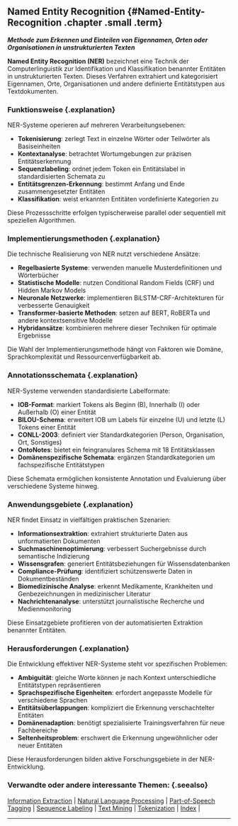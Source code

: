 ## Named Entity Recognition {#Named-Entity-Recognition .chapter .small .term}

***Methode zum Erkennen und Einteilen von Eigennamen, Orten oder Organisationen in unstrukturierten Texten***

**Named Entity Recognition (NER)** bezeichnet eine Technik der Computerlinguistik zur Identifikation und Klassifikation benannter Entitäten in unstrukturierten Texten.
Dieses Verfahren extrahiert und kategorisiert Eigennamen, Orte, Organisationen und andere definierte Entitätstypen aus Textdokumenten.

### Funktionsweise {.explanation}

NER-Systeme operieren auf mehreren Verarbeitungsebenen:

- **Tokenisierung**: zerlegt Text in einzelne Wörter oder Teilwörter als Basiseinheiten
- **Kontextanalyse**: betrachtet Wortumgebungen zur präzisen Entitätserkennung
- **Sequenzlabeling**: ordnet jedem Token ein Entitätslabel in standardisierten Schemata zu
- **Entitätsgrenzen-Erkennung**: bestimmt Anfang und Ende zusammengesetzter Entitäten
- **Klassifikation**: weist erkannten Entitäten vordefinierte Kategorien zu

Diese Prozessschritte erfolgen typischerweise parallel oder sequentiell mit speziellen Algorithmen.

### Implementierungsmethoden {.explanation}

Die technische Realisierung von NER nutzt verschiedene Ansätze:

- **Regelbasierte Systeme**: verwenden manuelle Musterdefinitionen und Wörterbücher
- **Statistische Modelle**: nutzen Conditional Random Fields (CRF) und Hidden Markov Models
- **Neuronale Netzwerke**: implementieren BiLSTM-CRF-Architekturen für verbesserte Genauigkeit
- **Transformer-basierte Methoden**: setzen auf BERT, RoBERTa und andere kontextsensitive Modelle
- **Hybridansätze**: kombinieren mehrere dieser Techniken für optimale Ergebnisse

Die Wahl der Implementierungsmethode hängt von Faktoren wie Domäne, Sprachkomplexität und Ressourcenverfügbarkeit ab.

### Annotationsschemata {.explanation}

NER-Systeme verwenden standardisierte Labelformate:

- **IOB-Format**: markiert Tokens als Beginn (B), Innerhalb (I) oder Außerhalb (O) einer Entität
- **BILOU-Schema**: erweitert IOB um Labels für einzelne (U) und letzte (L) Tokens einer Entität
- **CONLL-2003**: definiert vier Standardkategorien (Person, Organisation, Ort, Sonstiges)
- **OntoNotes**: bietet ein feingranulares Schema mit 18 Entitätsklassen
- **Domänenspezifische Schemata**: ergänzen Standardkategorien um fachspezifische Entitätstypen

Diese Schemata ermöglichen konsistente Annotation und Evaluierung über verschiedene Systeme hinweg.

### Anwendungsgebiete {.explanation}

NER findet Einsatz in vielfältigen praktischen Szenarien:

- **Informationsextraktion**: extrahiert strukturierte Daten aus unformatierten Dokumenten
- **Suchmaschinenoptimierung**: verbessert Suchergebnisse durch semantische Indizierung
- **Wissensgrafen**: generiert Entitätsbeziehungen für Wissensdatenbanken
- **Compliance-Prüfung**: identifiziert schützenswerte Daten in Dokumentbeständen
- **Biomedizinische Analyse**: erkennt Medikamente, Krankheiten und Genbezeichnungen in medizinischer Literatur
- **Nachrichtenanalyse**: unterstützt journalistische Recherche und Medienmonitoring

Diese Einsatzgebiete profitieren von der automatisierten Extraktion benannter Entitäten.

### Herausforderungen {.explanation}

Die Entwicklung effektiver NER-Systeme steht vor spezifischen Problemen:

- **Ambiguität**: gleiche Worte können je nach Kontext unterschiedliche Entitätstypen repräsentieren
- **Sprachspezifische Eigenheiten**: erfordert angepasste Modelle für verschiedene Sprachen
- **Entitätsüberlappungen**: kompliziert die Erkennung verschachtelter Entitäten
- **Domänenadaption**: benötigt spezialisierte Trainingsverfahren für neue Fachbereiche
- **Seltenheitsproblem**: erschwert die Erkennung ungewöhnlicher oder neuer Entitäten

Diese Herausforderungen bilden aktive Forschungsgebiete in der NER-Entwicklung.

### Verwandte oder andere interessante Themen: {.seealso}

[Information Extraction](#Information-Extraction) |
[Natural Language Processing](#Natural-Language-Processing) |
[Part-of-Speech Tagging](#Part-of-Speech-Tagging) |
[Sequence Labeling](#Sequence-Labeling) |
[Text Mining](#Text-Mining) |
[Tokenization](#Tokenization) |
[Index](#Index) |

----


